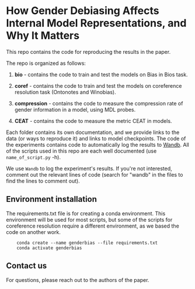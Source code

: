 # How Gender Debiasing Affects Internal Model Representations, and Why It Matters 

This repo contains the code for reproducing the results in the paper.

The repo is organized as follows:

1. **bio** - contains the code to train and test the models on Bias in Bios task.

2. **coref** - contains the code to train and test the models on coreference resolution task (Ontonotes and Winobias).

3. **compression** - contains the code to measure the compression rate of gender information in a model, using MDL probes.

4. **CEAT** - contains the code to measure the metric CEAT in models.

Each folder contains its own documentation, and we provide links to the data (or ways to reproduce it) and links to model checkpoints.
The code of the experiments contains code to automatically log the results to [Wandb](https://wandb.ai/). All of the scripts
used in this repo are each well documented (use ``name_of_script.py`` -h).

We use ``Wandb`` to log the experiment's results. If you're not interested, comment out the relevant lines of code (search for "wandb"
in the files to find the lines to comment out).

## Environment installation

The requirements.txt file is for creating a conda environment.
This environment will be used for most scripts, but some of the scripts for coreference resolution require a different
environment, as we based the code on another work.

        conda create --name genderbias --file requirements.txt
        conda activate genderbias
        
## Contact us
For questions, please reach out to the authors of the paper.